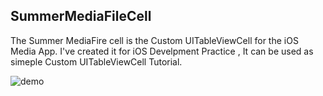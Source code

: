## SummerMediaFileCell


The Summer MediaFire cell is the Custom UITableViewCell for the iOS Media App. I've created it for iOS Develpment Practice , It can be used as simeple Custom UITableViewCell Tutorial.

![demo](https://github.com/superbderrick/SummerSlider/blob/master/Image/demo1.gif)




